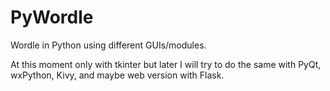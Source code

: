 # PyWordle

Wordle in Python using different GUIs/modules.

At this moment only with tkinter but later I will try to do the same with PyQt, wxPython, Kivy, and maybe web version with Flask.
